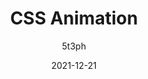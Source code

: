 ---
author: 5t3ph
date: 2021-12-21
permalink: false
tags:
  - css
  - animations
target_url: https://12daysofweb.dev/2021/css-animation/
title: CSS Animation
---